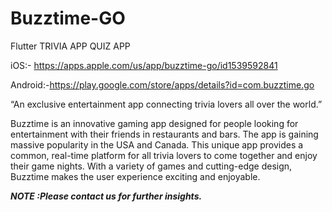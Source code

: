 # Buzztime-GO
Flutter
TRIVIA APP
QUIZ APP

iOS:- https://apps.apple.com/us/app/buzztime-go/id1539592841

Android:-https://play.google.com/store/apps/details?id=com.buzztime.go

“An exclusive entertainment app connecting trivia lovers all over the world.”

Buzztime is an innovative gaming app designed for people looking for entertainment with their friends in restaurants and bars. The app is gaining massive popularity in the USA and Canada. This unique app provides a common, real-time platform for all trivia lovers to come together and enjoy their game nights. With a variety of games and cutting-edge design, Buzztime makes the user experience exciting and enjoyable.

***NOTE :Please contact us for further insights.***

